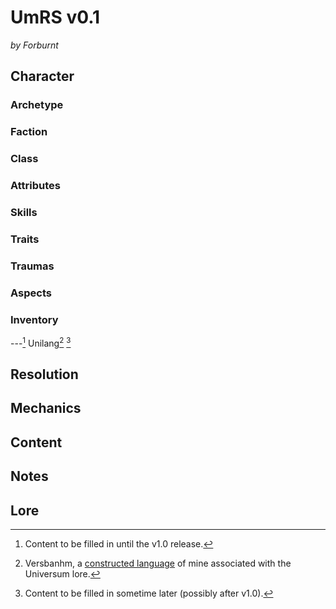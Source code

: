 # UmRS v0.1
*by Forburnt*

## Character

### Archetype
### Faction
### Class
### Attributes
### Skills
### Traits
### Traumas
### Aspects
### Inventory
---[^wip]
Unilang[^vb]
[^todo]

## Resolution

## Mechanics

## Content

## Notes
[^wip]: Content to be filled in until the v1.0 release.
[^todo]: Content to be filled in sometime later (possibly after v1.0).
[^vb]: Versbanhm, a [constructed language](https://en.wikipedia.org/wiki/Constructed_language) of mine associated with the Universum lore.

## Lore

